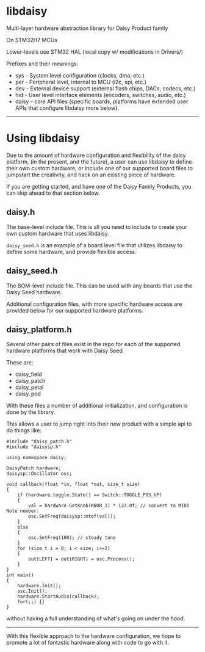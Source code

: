 # libdaisy

Multi-layer hardware abstraction library for Daisy Product family

On STM32H7 MCUs

Lower-levels use STM32 HAL (local copy w/ modifications in Drivers/)

Prefixes and their meanings:

- sys - System level configuration (clocks, dma, etc.)
- per - Peripheral level, internal to MCU (i2c, spi, etc.)
- dev - External device support (external flash chips, DACs, codecs, etc.)
- hid - User level interface elements (encoders, switches, audio, etc.)
- daisy - core API files (specific boards, platforms have extended user APIs that configure libdaisy more below).

----

# Using libdaisy

Due to the amount of hardware configuration and flexibility of the daisy platform, (in the present, and the future), a user can use libdaisy to define their own custom hardware, or include one of our supported board files to jumpstart the creativity, and hack on an existing piece of hardware.

If you are getting started, and have one of the Daisy Family Products, you can skip ahead to that section below.

## daisy.h

The base-level include file. This is all you need to include to create your own custom hardware that uses libdaisy.

`daisy_seed.h` is an example of a board level file that utilizes libdaisy to define some hardware, and provide flexible access.

## daisy_seed.h

The SOM-level include file. This can be used with any boards that use the Daisy Seed hardware.

Additional configuration files, with more specific hardware access are provided below for our supported hardware platforms.

## daisy_platform.h

Several other pairs of files exist in the repo for each of the supported hardware platforms that work with Daisy Seed.

These are:
- daisy_field
- daisy_patch
- daisy_petal
- daisy_pod

With these files a number of additional initialization, and configuration is done by the library.

This allows a user to jump right into their new product with a simple api to do things like:

```
#include "daisy_patch.h"
#include "daisysp.h"

using namespace daisy;

DaisyPatch hardware;
daisysp::Oscillator osc;

void callback(float *in, float *out, size_t size)
{
    if (hardware.toggle.State() == Switch::TOGGLE_POS_UP)
    {
        val = hardware.GetKnob(KNOB_1) * 127.0f; // convert to MIDI Note number.
        osc.SetFreq(daisysp::mtof(val)); 
    }
    else
    {
        osc.SetFreq(100); // steady tone
    }
    for (size_t i = 0; i < size; i+=2)
    {
        out[LEFT] = out[RIGHT] = osc.Process();
    }
}
int main()
{
    hardware.Init();
    osc.Init();
    hardware.StartAudio(callback);
    for(;;) {}
}
```

without having a full understanding of what's going on under the hood.

------

With this flexible approach to the hardware configuration, we hope to promote a lot of fantastic hardware along with code to go with it.

